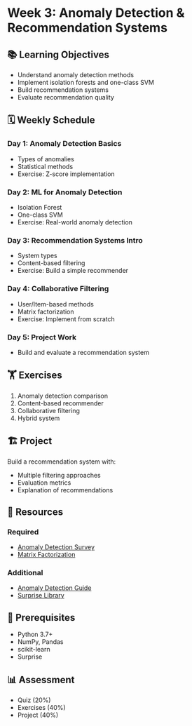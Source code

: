 # Week 3: Anomaly Detection & Recommendation Systems

## 📚 Learning Objectives
- Understand anomaly detection methods
- Implement isolation forests and one-class SVM
- Build recommendation systems
- Evaluate recommendation quality

## 🗓 Weekly Schedule

### Day 1: Anomaly Detection Basics
- Types of anomalies
- Statistical methods
- Exercise: Z-score implementation

### Day 2: ML for Anomaly Detection
- Isolation Forest
- One-class SVM
- Exercise: Real-world anomaly detection

### Day 3: Recommendation Systems Intro
- System types
- Content-based filtering
- Exercise: Build a simple recommender

### Day 4: Collaborative Filtering
- User/Item-based methods
- Matrix factorization
- Exercise: Implement from scratch

### Day 5: Project Work
- Build and evaluate a recommendation system

## 🏋️ Exercises
1. Anomaly detection comparison
2. Content-based recommender
3. Collaborative filtering
4. Hybrid system

## 🏗 Project
Build a recommendation system with:
- Multiple filtering approaches
- Evaluation metrics
- Explanation of recommendations

## 📖 Resources
### Required
- [Anomaly Detection Survey](https://dl.acm.org/doi/10.1145/1541880.1541882)
- [Matrix Factorization](https://datajobs.com/data-science-repo/Recommender-Systems-[Netflix].pdf)

### Additional
- [Anomaly Detection Guide](https://towardsdatascience.com/anomaly-detection-with-python-b9592d5f825b)
- [Surprise Library](https://surpriselib.com/)

## 🎯 Prerequisites
- Python 3.7+
- NumPy, Pandas
- scikit-learn
- Surprise

## 📊 Assessment
- Quiz (20%)
- Exercises (40%)
- Project (40%)
